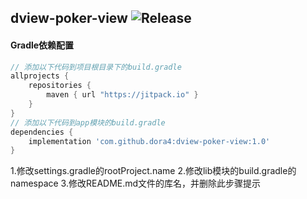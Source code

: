 dview-poker-view
![Release](https://jitpack.io/v/dora4/dview-poker-view.svg)
--------------------------------

#### Gradle依赖配置

```groovy
// 添加以下代码到项目根目录下的build.gradle
allprojects {
    repositories {
        maven { url "https://jitpack.io" }
    }
}
// 添加以下代码到app模块的build.gradle
dependencies {
    implementation 'com.github.dora4:dview-poker-view:1.0'
}
```

1.修改settings.gradle的rootProject.name
2.修改lib模块的build.gradle的namespace
3.修改README.md文件的库名，并删除此步骤提示